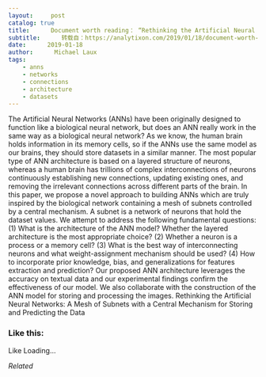 ```yaml
---
layout:     post
catalog: true
title:      Document worth reading： “Rethinking the Artificial Neural Networks： A Mesh of Subnets with a Central Mechanism for Storing and Predicting the Data”
subtitle:      转载自：https://analytixon.com/2019/01/18/document-worth-reading-rethinking-the-artificial-neural-networks-a-mesh-of-subnets-with-a-central-mechanism-for-storing-and-predicting-the-data/
date:      2019-01-18
author:      Michael Laux
tags:
    - anns
    - networks
    - connections
    - architecture
    - datasets
---
```


The Artificial Neural Networks (ANNs) have been originally designed to function like a biological neural network, but does an ANN really work in the same way as a biological neural network? As we know, the human brain holds information in its memory cells, so if the ANNs use the same model as our brains, they should store datasets in a similar manner. The most popular type of ANN architecture is based on a layered structure of neurons, whereas a human brain has trillions of complex interconnections of neurons continuously establishing new connections, updating existing ones, and removing the irrelevant connections across different parts of the brain. In this paper, we propose a novel approach to building ANNs which are truly inspired by the biological network containing a mesh of subnets controlled by a central mechanism. A subnet is a network of neurons that hold the dataset values. We attempt to address the following fundamental questions: (1) What is the architecture of the ANN model? Whether the layered architecture is the most appropriate choice? (2) Whether a neuron is a process or a memory cell? (3) What is the best way of interconnecting neurons and what weight-assignment mechanism should be used? (4) How to incorporate prior knowledge, bias, and generalizations for features extraction and prediction? Our proposed ANN architecture leverages the accuracy on textual data and our experimental findings confirm the effectiveness of our model. We also collaborate with the construction of the ANN model for storing and processing the images. Rethinking the Artificial Neural Networks: A Mesh of Subnets with a Central Mechanism for Storing and Predicting the Data





### Like this:

Like Loading...


*Related*


